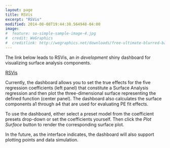 ```yaml
---
layout: page
title: RSVis
excerpt: "RSVis"
modified: 2014-08-08T19:44:38.564948-04:00
image:
#  feature: so-simple-sample-image-4.jpg
#  credit: WeGraphics
#  creditlink: http://wegraphics.net/downloads/free-ultimate-blurred-background-pack/
---
```


The link below leads to RSVis, an *in development* shiny dashboard for visualizing surface analysis components. 

[RSVis](https://joe-hoover.shinyapps.io/RSVis/)


Currently, the dashboard allows you to set the true effects for the five regression coefficients (left panel) that constitute a Surface Analysis regression and then plot the three-dimensional surface representing the defined function (center panel). The dashboard also calculates the surface components a1 through a4 that are used for evaluating PE fit effects. 

To use the dashboard, either select a preset model from the coefficient presets drop-down or set the coefficients yourself. Then click the *Plot Surface* button to render the corresponding surface plot. 

In the future, as the interface indicates, the dashboard will also support plotting points and data simulation. 